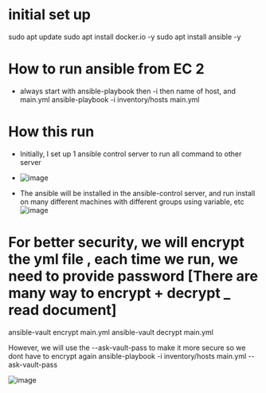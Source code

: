 # initial set up

sudo apt update
sudo apt install docker.io -y
sudo apt install ansible -y

# How to run ansible from EC 2

-   always start with ansible-playbook then -i then name of host, and main.yml
    ansible-playbook -i inventory/hosts main.yml

# How this run
- Initially, I set up 1 ansible control server to run all command to other server

- ![image](https://github.com/user-attachments/assets/dab5644f-81d4-437b-a77d-d2eed61a6ddf)

- The ansible will be installed in the ansible-control server, and run install on many different machines with different groups using variable, etc
![image](https://github.com/user-attachments/assets/26ae5862-0359-4282-8bec-d0ed7b8223b2)

# For better security, we will encrypt the yml file , each time we run, we need to provide password [There are many way to encrypt + decrypt _ read document]

ansible-vault encrypt main.yml
ansible-vault decrypt main.yml

However, we will use the --ask-vault-pass to make it more secure so we dont have to encrypt again
ansible-playbook -i inventory/hosts main.yml --ask-vault-pass

![image](https://github.com/user-attachments/assets/e904828a-7b32-49b6-b494-619aa89ccb02)

